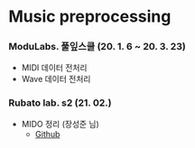# Music preprocessing
### ModuLabs. 풀잎스쿨 (20. 1. 6 ~ 20. 3. 23)
* MIDI 데이터 전처리
* Wave 데이터 전처리

### Rubato lab. s2 (21. 02.)
* MIDO 정리 (장성준 님)
  * [Github](https://github.com/junnei/rubato)
